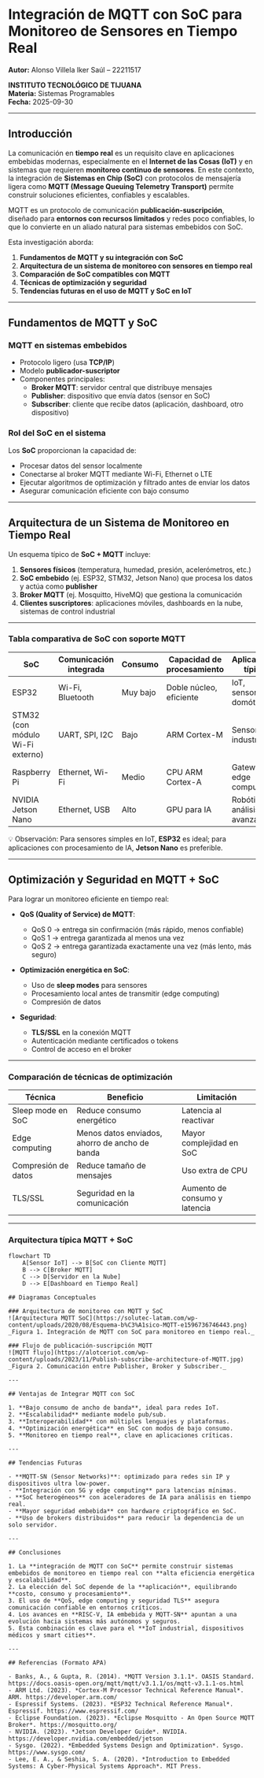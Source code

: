 # Integración de MQTT con SoC para Monitoreo de Sensores en Tiempo Real  
**Autor:** Alonso Villela Iker Saúl – 22211517  

**INSTITUTO TECNOLÓGICO DE TIJUANA**  
**Materia:** Sistemas Programables  
**Fecha:** 2025-09-30  

---

## Introducción  

La comunicación en **tiempo real** es un requisito clave en aplicaciones embebidas modernas, especialmente en el **Internet de las Cosas (IoT)** y en sistemas que requieren **monitoreo continuo de sensores**. En este contexto, la integración de **Sistemas en Chip (SoC)** con protocolos de mensajería ligera como **MQTT (Message Queuing Telemetry Transport)** permite construir soluciones eficientes, confiables y escalables.  

MQTT es un protocolo de comunicación **publicación-suscripción**, diseñado para **entornos con recursos limitados** y redes poco confiables, lo que lo convierte en un aliado natural para sistemas embebidos con SoC.  

Esta investigación aborda:  

1. **Fundamentos de MQTT y su integración con SoC**  
2. **Arquitectura de un sistema de monitoreo con sensores en tiempo real**  
3. **Comparación de SoC compatibles con MQTT**  
4. **Técnicas de optimización y seguridad**  
5. **Tendencias futuras en el uso de MQTT y SoC en IoT**  

---

## Fundamentos de MQTT y SoC  

### MQTT en sistemas embebidos  
- Protocolo ligero (usa **TCP/IP**)  
- Modelo **publicador-suscriptor**  
- Componentes principales:  
  - **Broker MQTT**: servidor central que distribuye mensajes  
  - **Publisher**: dispositivo que envía datos (sensor en SoC)  
  - **Subscriber**: cliente que recibe datos (aplicación, dashboard, otro dispositivo)  

### Rol del SoC en el sistema  
Los **SoC** proporcionan la capacidad de:  
- Procesar datos del sensor localmente  
- Conectarse al broker MQTT mediante Wi-Fi, Ethernet o LTE  
- Ejecutar algoritmos de optimización y filtrado antes de enviar los datos  
- Asegurar comunicación eficiente con bajo consumo  

---

## Arquitectura de un Sistema de Monitoreo en Tiempo Real  

Un esquema típico de **SoC + MQTT** incluye:  

1. **Sensores físicos** (temperatura, humedad, presión, acelerómetros, etc.)  
2. **SoC embebido** (ej. ESP32, STM32, Jetson Nano) que procesa los datos y actúa como **publisher**  
3. **Broker MQTT** (ej. Mosquitto, HiveMQ) que gestiona la comunicación  
4. **Clientes suscriptores**: aplicaciones móviles, dashboards en la nube, sistemas de control industrial  

---

### Tabla comparativa de SoC con soporte MQTT  

| SoC | Comunicación integrada | Consumo | Capacidad de procesamiento | Aplicaciones típicas |
|-----|------------------------|---------|---------------------------|----------------------|
| ESP32 | Wi-Fi, Bluetooth | Muy bajo | Doble núcleo, eficiente | IoT, sensores, domótica |
| STM32 (con módulo Wi-Fi externo) | UART, SPI, I2C | Bajo | ARM Cortex-M | Sensores industriales |
| Raspberry Pi | Ethernet, Wi-Fi | Medio | CPU ARM Cortex-A | Gateways, edge computing |
| NVIDIA Jetson Nano | Ethernet, USB | Alto | GPU para IA | Robótica, análisis avanzado |

💡 Observación: Para sensores simples en IoT, **ESP32** es ideal; para aplicaciones con procesamiento de IA, **Jetson Nano** es preferible.  

---

## Optimización y Seguridad en MQTT + SoC  

Para lograr un monitoreo eficiente en tiempo real:  

- **QoS (Quality of Service) de MQTT**:  
  - QoS 0 → entrega sin confirmación (más rápido, menos confiable)  
  - QoS 1 → entrega garantizada al menos una vez  
  - QoS 2 → entrega garantizada exactamente una vez (más lento, más seguro)  

- **Optimización energética en SoC**:  
  - Uso de **sleep modes** para sensores  
  - Procesamiento local antes de transmitir (edge computing)  
  - Compresión de datos  

- **Seguridad**:  
  - **TLS/SSL** en la conexión MQTT  
  - Autenticación mediante certificados o tokens  
  - Control de acceso en el broker  

---

### Comparación de técnicas de optimización  

| Técnica | Beneficio | Limitación |
|---------|-----------|-----------|
| Sleep mode en SoC | Reduce consumo energético | Latencia al reactivar |
| Edge computing | Menos datos enviados, ahorro de ancho de banda | Mayor complejidad en SoC |
| Compresión de datos | Reduce tamaño de mensajes | Uso extra de CPU |
| TLS/SSL | Seguridad en la comunicación | Aumento de consumo y latencia |

---
### Arquitectura típica MQTT + SoC
```mermaid
flowchart TD
    A[Sensor IoT] --> B[SoC con Cliente MQTT]
    B --> C[Broker MQTT]
    C --> D[Servidor en la Nube]
    D --> E[Dashboard en Tiempo Real]

## Diagramas Conceptuales  

### Arquitectura de monitoreo con MQTT y SoC  
![Arquitectura MQTT SoC](https://solutec-latam.com/wp-content/uploads/2020/08/Esquema-b%C3%A1sico-MQTT-e1596736746443.png)  
_Figura 1. Integración de MQTT con SoC para monitoreo en tiempo real._  

### Flujo de publicación-suscripción MQTT  
![MQTT flujo](https://alotceriot.com/wp-content/uploads/2023/11/Publish-subscribe-architecture-of-MQTT.jpg)  
_Figura 2. Comunicación entre Publisher, Broker y Subscriber._  

---

## Ventajas de Integrar MQTT con SoC  

1. **Bajo consumo de ancho de banda**, ideal para redes IoT.  
2. **Escalabilidad** mediante modelo pub/sub.  
3. **Interoperabilidad** con múltiples lenguajes y plataformas.  
4. **Optimización energética** en SoC con modos de bajo consumo.  
5. **Monitoreo en tiempo real**, clave en aplicaciones críticas.  

---

## Tendencias Futuras  

- **MQTT-SN (Sensor Networks)**: optimizado para redes sin IP y dispositivos ultra low-power.  
- **Integración con 5G y edge computing** para latencias mínimas.  
- **SoC heterogéneos** con aceleradores de IA para análisis en tiempo real.  
- **Mayor seguridad embebida** con hardware criptográfico en SoC.  
- **Uso de brokers distribuidos** para reducir la dependencia de un solo servidor.  

---

## Conclusiones  

1. La **integración de MQTT con SoC** permite construir sistemas embebidos de monitoreo en tiempo real con **alta eficiencia energética y escalabilidad**.  
2. La elección del SoC depende de la **aplicación**, equilibrando **costo, consumo y procesamiento**.  
3. El uso de **QoS, edge computing y seguridad TLS** asegura comunicación confiable en entornos críticos.  
4. Los avances en **RISC-V, IA embebida y MQTT-SN** apuntan a una evolución hacia sistemas más autónomos y seguros.  
5. Esta combinación es clave para el **IoT industrial, dispositivos médicos y smart cities**.  

---

## Referencias (Formato APA)  

- Banks, A., & Gupta, R. (2014). *MQTT Version 3.1.1*. OASIS Standard. https://docs.oasis-open.org/mqtt/mqtt/v3.1.1/os/mqtt-v3.1.1-os.html  
- ARM Ltd. (2023). *Cortex-M Processor Technical Reference Manual*. ARM. https://developer.arm.com/  
- Espressif Systems. (2023). *ESP32 Technical Reference Manual*. Espressif. https://www.espressif.com/  
- Eclipse Foundation. (2023). *Eclipse Mosquitto - An Open Source MQTT Broker*. https://mosquitto.org/  
- NVIDIA. (2023). *Jetson Developer Guide*. NVIDIA. https://developer.nvidia.com/embedded/jetson  
- Sysgo. (2022). *Embedded Systems Design and Optimization*. Sysgo. https://www.sysgo.com/  
- Lee, E. A., & Seshia, S. A. (2020). *Introduction to Embedded Systems: A Cyber-Physical Systems Approach*. MIT Press.  

